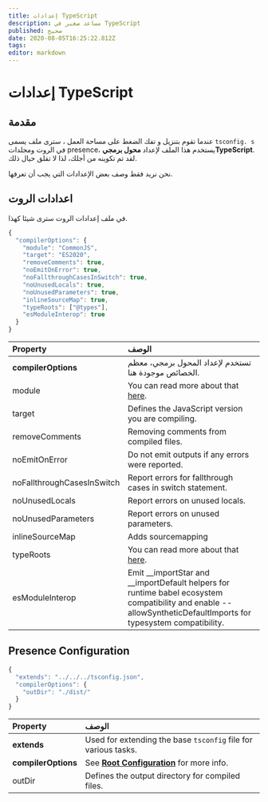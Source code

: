 ```yaml
---
title: إعدادات TypeScript
description: مساعد صغير في TypeScript
published: صحيح
date: 2020-08-05T16:25:22.812Z
tags:
editor: markdown
---
```


# إعدادات TypeScript

## مقدمة

عندما تقوم بتنزيل و تفك الضغط على مساحة العمل ، سترى ملف يسمى `tsconfig. s` في الروت ومجلدات presence، يستخدم هذا الملف لإعداد **محول برمجيTypeScript**. لقد تم تكوينه من أجلك، لذا لا تقلق حيال ذلك.

نحن نريد فقط وصف بعض الإعدادات التي يجب أن تعرفها.

## اعدادات الروت

في ملف إعدادات الروت سترى شيئا كهذا.

```javascript
{
  "compilerOptions": {
    "module": "CommonJS",
    "target": "ES2020",
    "removeComments": true,
    "noEmitOnError": true,
    "noFallthroughCasesInSwitch": true,
    "noUnusedLocals": true,
    "noUnusedParameters": true,
    "inlineSourceMap": true,
    "typeRoots": ["@types"],
    "esModuleInterop": true
  }
}
```

| Property                   | الوصف                                                                                                                                                               |
|:-------------------------- |:------------------------------------------------------------------------------------------------------------------------------------------------------------------- |
| **compilerOptions**        | تستخدم لإعداد المحول برمجي، معظم الخصائص موجودة هنا.                                                                                                                |
| module                     | You can read more about that [here](https://www.typescriptlang.org/docs/handbook/modules.html).                                                                     |
| target                     | Defines the JavaScript version you are compiling.                                                                                                                   |
| removeComments             | Removing comments from compiled files.                                                                                                                              |
| noEmitOnError              | Do not emit outputs if any errors were reported.                                                                                                                    |
| noFallthroughCasesInSwitch | Report errors for fallthrough cases in switch statement.                                                                                                            |
| noUnusedLocals             | Report errors on unused locals.                                                                                                                                     |
| noUnusedParameters         | Report errors on unused parameters.                                                                                                                                 |
| inlineSourceMap            | Adds sourcemapping                                                                                                                                                  |
| typeRoots                  | You can read more about that [here](https://www.typescriptlang.org/docs/handbook/tsconfig-json.html#types-typeroots-and-types).                                     |
| esModuleInterop            | Emit __importStar and __importDefault helpers for runtime babel ecosystem compatibility and enable --allowSyntheticDefaultImports for typesystem compatibility. |

## Presence Configuration

```javascript
{
  "extends": "../../../tsconfig.json",
  "compilerOptions": {
    "outDir": "./dist/"
  }
}
```

| Property            | الوصف                                                                                  |
|:------------------- |:-------------------------------------------------------------------------------------- |
| **extends**         | Used for extending the base `tsconfig` file for various tasks.                         |
| **compilerOptions** | See [**Root Configuration**](/dev/presence/tsconfig#root-configuration) for more info. |
| outDir              | Defines the output directory for compiled files.                                       |

